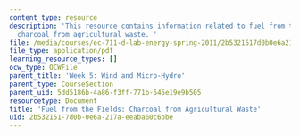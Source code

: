 ```yaml
---
content_type: resource
description: 'This resource contains information related to fuel from the fields:
  charcoal from agricultural waste. '
file: /media/courses/ec-711-d-lab-energy-spring-2011/2b5321517d0b0e6a217aeeaba60c6bbe_MITEC_711S11_read5_fuel.pdf
file_type: application/pdf
learning_resource_types: []
ocw_type: OCWFile
parent_title: 'Week 5: Wind and Micro-Hydro'
parent_type: CourseSection
parent_uid: 5dd5186b-4a86-f3ff-771b-545e19e9b505
resourcetype: Document
title: 'Fuel from the Fields: Charcoal from Agricultural Waste'
uid: 2b532151-7d0b-0e6a-217a-eeaba60c6bbe
---
```

